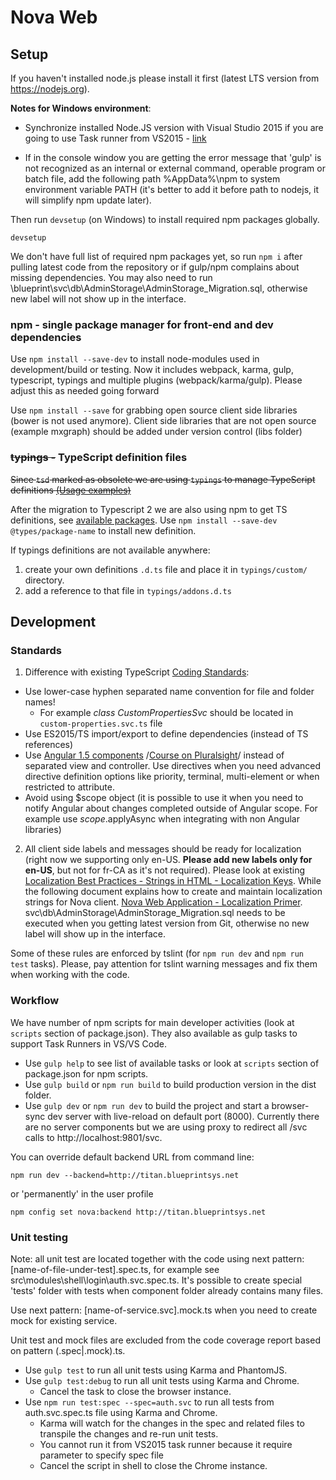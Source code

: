 # Nova Web

## Setup
If you haven't installed node.js please install it first (latest LTS version from https://nodejs.org). 

**Notes for Windows environment**:
* Synchronize installed Node.JS version with Visual Studio 2015 if you are going to use Task runner from VS2015 - 
[link](http://ryanhayes.net/synchronize-node-js-install-version-with-visual-studio-2015/)

* If in the console window you are getting the error message that 'gulp' is not recognized as an internal or external command, operable program or batch file,
add the following path %AppData%\npm to system environment variable PATH (it's better to add it before path to nodejs, it will simplify npm update later).

Then run `devsetup` (on Windows) to install required npm packages globally.
```
devsetup
```

We don't have full list of required npm packages yet, so run `npm i` after pulling latest code from the repository or if gulp/npm complains about missing dependencies. You may also need to run \blueprint\svc\db\AdminStorage\AdminStorage_Migration.sql, otherwise new label will not show up in the interface.

### npm - single package manager for front-end and dev dependencies 
Use `npm install --save-dev` to install node-modules used in development/build or testing.
Now it includes webpack, karma, gulp, typescript, typings and multiple plugins (webpack/karma/gulp). Please adjust this as needed going forward

Use `npm install --save` for grabbing open source client side libraries (bower is not used anymore). 
Client side libraries that are not open source (example mxgraph) should be added under version control (libs folder)

### ~~typings -~~ TypeScript definition files
~~Since `tsd` marked as obsolete we are using `typings` to manage TypeScript definitions [(Usage examples)](https://www.npmjs.com/package/typings#quick-start)~~

After the migration to Typescript 2 we are also using npm to get TS definitions, see [available packages](https://www.npmjs.com/~types).
Use `npm install --save-dev @types/package-name` to install new definition.

If typings definitions are not available anywhere:

1. create your own definitions `.d.ts` file and place it in `typings/custom/` directory.
2. add a reference to that file in `typings/addons.d.ts`

## Development
### Standards
1. Difference with existing TypeScript [Coding Standards](https://blueprintsys.sharepoint.com/rnd/_layouts/15/guestaccess.aspx?guestaccesstoken=M15zPSIw%2b8V38RkXKY7kVTZ0wsb%2brsHTC0x3J28C%2bhs%3d&docid=0c8dac94f55404e1680e2a2146c6350c2):
  * Use lower-case hyphen separated name convention for file and folder names!
    * For example _class CustomPropertiesSvc_ should be located in `custom-properties.svc.ts` file
  * Use ES2015/TS import/export to define dependencies (instead of TS references)
  * Use [Angular 1.5 components](https://code.angularjs.org/1.5.3/docs/guide/component) /[Course on Pluralsight](https://app.pluralsight.com/library/courses/building-components-angular-1-5/table-of-contents)/ instead of separated view and controller. Use directives when you need advanced directive definition options like priority, terminal, multi-element or when restricted to attribute.
  * Avoid using $scope object (it is possible to use it when you need to notify Angular about changes completed outside of Angular scope. For example use $scope.$applyAsync when integrating with non Angular libraries)
2. All client side labels and messages should be ready for localization (right now we supporting only en-US. **Please add new labels only for en-US**, but not for fr-CA as it's not required). Please look at existing [Localization Best Practices - Strings in HTML - Localization Keys](https://blueprintsys.sharepoint.com/rnd/_layouts/15/guestaccess.aspx?guestaccesstoken=iBqQRHfCLTIEVJtpvZ0qquKLmr52v90H%2brBbSOmZRWI%3d&docid=0ad77a05c9de2460f86ca2dec01e8dfd4). While the following document explains how to create and maintain localization strings for Nova client. [Nova Web Application - Localization Primer](https://github.com/BlueprintSys/blueprint/blob/develop/app/NovaWeb/doc/Nova%20Web%20Application%20-%20Localization%20Primer.docx?raw=true). svc\db\AdminStorage\AdminStorage_Migration.sql needs to be executed when you getting latest version from Git, otherwise no new label will show up in the interface.
 
Some of these rules are enforced by tslint (for `npm run dev` and `npm run test` tasks). Please, pay attention for tslint warning messages and fix them when working with the code.

### Workflow
We have number of npm scripts for main developer activities (look at `scripts` section of package.json). They also available as gulp tasks to support Task Runners in VS/VS Code.

* Use `gulp help` to see list of available tasks or look at `scripts` section of package.json for npm scripts.
* Use `gulp build` or `npm run build` to build production version in the dist folder.
* Use `gulp dev` or `npm run dev` to build the project and start a browser-sync dev server with live-reload on default port (8000). Currently there are no server components but we are using proxy to redirect all /svc calls to http://localhost:9801/svc.

You can override default backend URL from command line:
```
npm run dev --backend=http://titan.blueprintsys.net
```
or 'permanently' in the user profile
```
npm config set nova:backend http://titan.blueprintsys.net
```

### Unit testing
Note: all unit test are located together with the code using next pattern: [name-of-file-under-test].spec.ts, for example see src\modules\shell\login\auth.svc.spec.ts. 
It's possible to create special 'tests' folder with tests when component folder already contains many files.

Use next pattern: [name-of-service.svc].mock.ts when you need to create mock for existing service.

Unit test and mock files are excluded from the code coverage report based on pattern (.spec|.mock).ts.

* Use `gulp test` to run all unit tests using Karma and PhantomJS. 
* Use `gulp test:debug` to run all unit tests using Karma and Chrome. 
  * Cancel the task to close the browser instance.
* Use `npm run test:spec --spec=auth.svc` to run all tests from auth.svc.spec.ts file using Karma and Chrome. 
  * Karma will watch for the changes in the spec and related files to transpile the changes and re-run unit tests.
  * You cannot run it from VS2015 task runner because it require parameter to specify spec file
  * Cancel the script in shell to close the Chrome instance.
